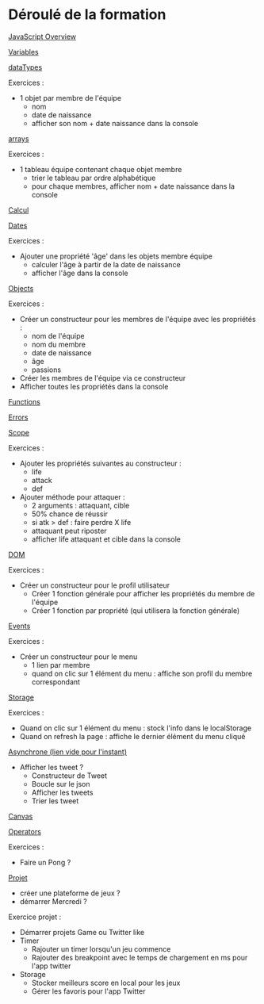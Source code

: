 # Déroulé de la formation

[JavaScript Overview](ECMAScript.md)

[Variables](variables.md)

[dataTypes](dataTypes.md)

Exercices :
- 1 objet par membre de l'équipe
	- nom
	- date de naissance
	- afficher son nom + date naissance dans la console

[arrays](arrays.md)

Exercices :
- 1 tableau équipe contenant chaque objet membre
	- trier le tableau par ordre alphabétique
	- pour chaque membres, afficher nom + date naissance dans la console

[Calcul](calcul.md)

[Dates](Dates.md)

Exercices :
- Ajouter une propriété 'âge' dans les objets membre équipe
	- calculer l'âge à partir de la date de naissance
	- afficher l'âge dans la console

[Objects](objects.md)

Exercices :
- Créer un constructeur pour les membres de l'équipe avec les propriétés :
	- nom de l'équipe
	- nom du membre
	- date de naissance
	- âge
	- passions
- Créer les membres de l'équipe via ce constructeur
- Afficher toutes les propriétés dans la console

[Functions](functions.md)

[Errors](errors.md)

[Scope](scopes.md)

Exercices :
- Ajouter les propriétés suivantes au constructeur :
	- life
	- attack
	- def
- Ajouter méthode pour attaquer :
	- 2 arguments : attaquant, cible
	- 50% chance de réussir
	- si atk > def : faire perdre X life
	- attaquant peut riposter
	- afficher life attaquant et cible dans la console

[DOM](DOM.md)

Exercices :
- Créer un constructeur pour le profil utilisateur
	- Créer 1 fonction générale pour afficher les propriétés du membre de l'équipe
	- Créer 1 fonction par propriété (qui utilisera la fonction générale)

[Events](events.md)

Exercices :
- Créer un constructeur pour le menu
	- 1 lien par membre
	- quand on clic sur 1 élément du menu : affiche son profil du membre correspondant

[Storage](storage.md)

Exercices :
- Quand on clic sur 1 élément du menu : stock l'info dans le localStorage
- Quand on refresh la page : affiche le dernier élément du menu cliqué

[Asynchrone (lien vide pour l'instant)]()
- Afficher les tweet ?
	- Constructeur de Tweet
	- Boucle sur le json
	- Afficher les tweets
	- Trier les tweet

[Canvas](canvas.md)

[Operators](operators.md)

Exercices :
- Faire un Pong ?

[Projet](projects)
- créer une plateforme de jeux ?
- démarrer Mercredi ?

Exercice projet :
- Démarrer projets Game ou Twitter like
- Timer
	- Rajouter un timer lorsqu'un jeu commence
	- Rajouter des breakpoint avec le temps de chargement en ms pour l'app twitter
- Storage
	- Stocker meilleurs score en local pour les jeux
	- Gérer les favoris pour l'app Twitter


